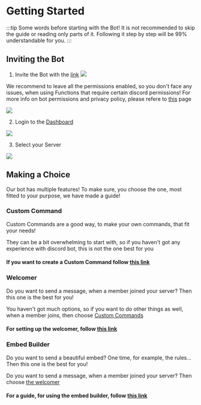 # Getting Started
:::tip Some words before starting with the Bot!
It is not recommended to skip the guide or reading only parts of it. Following it step by step will be 99% understandable for you.
:::

## Inviting the Bot

1. Invite the Bot with the [link](https://discord.com/api/oauth2/authorize?client_id=725721249652670555&permissions=268561655&scope=bot)
![](https://i.imgur.com/NQp3N8L.png)

We recommend to leave all the permissions enabled, so you don't face any issues, when using Functions that require certain discord permissions! For more info on bot permissions and privacy policy, please refere to [this](./Guide/perms&privacy.md) page

![](https://i.imgur.com/7WnDcnG.png)

2. Login to the [Dashboard](https://ccommandbot.com/auth/login)

![](https://i.imgur.com/pvJ3i6R.png)

3. Select your Server 

![](https://i.imgur.com/XxSsZ4G.png)


## Making a Choice
Our bot has multiple features! To make sure, you choose the one, most fitted to your purpose, we have made a guide!


### Custom Command
Custom Commands are a good way, to make your own commands, that fit your needs! 

They can be a bit overwhelming to start with, so if you haven't got any experience with discord bot, this is not the one best for you

#### If you want to create a Custom Command follow [this link](../Guide/create.md)


### Welcomer
Do you want to send a message, when a member joined your server? Then this one is the best for you! 

You haven't got much options, so if you want to do other things as well, when a member joins, then choose [Custom Commands](../Guide/create.md)

#### For setting up the welcomer, follow [this link](../Guide/welcomer.md)


### Embed Builder
Do you want to send a beautiful embed? One time, for example, the rules... Then this one is the best for you! 

Do you want to send a message, when a member joined your server? Then choose [the welcomer](../Guide/welcomer.md)

#### For a guide, for using the embed builder, follow [this link](../Guide/embedBuilder.md)